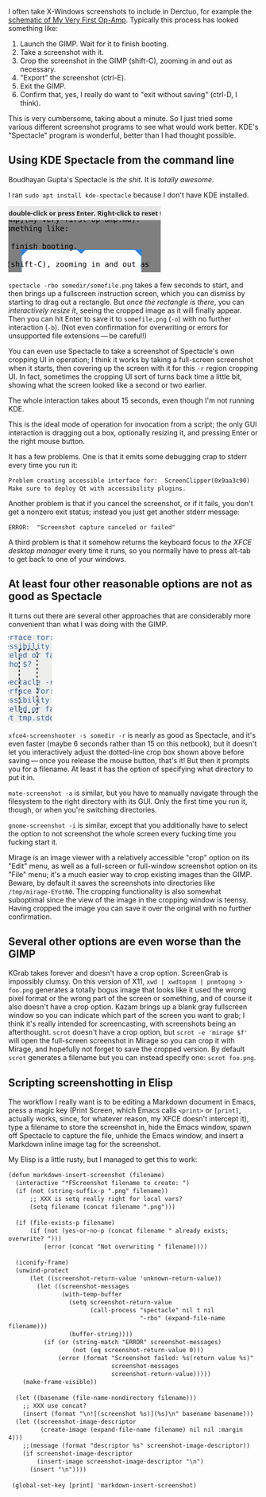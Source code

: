 I often take X-Windows screenshots to include in Derctuo, for example
the [schematic of My Very First Op-Amp](my-very-first-op-amp.md).
Typically this process has looked something like:

1. Launch the GIMP.  Wait for it to finish booting.
2. Take a screenshot with it.
3. Crop the screenshot in the GIMP (shift-C), zooming in and out as
   necessary.
4. "Export" the screenshot (ctrl-E).
5. Exit the GIMP.
6. Confirm that, yes, I really do want to "exit without saving"
   (ctrl-D, I think).

This is very cumbersome, taking about a minute.  So I just tried some
various different screenshot programs to see what would work better.
KDE's "Spectacle" program is wonderful, better than I had thought
possible.

Using KDE Spectacle from the command line
-----------------------------------------

Boudhayan Gupta's Spectacle is *the shit*.  It is *totally awesome*.

I ran `sudo apt install kde-spectacle` because I don't have KDE
installed.

![(screenshot of Spectacle in operation)](spectacle-screenshot.png)

`spectacle -rbo somedir/somefile.png` takes a few seconds to start,
and then brings up a fullscreen instruction screen, which you can
dismiss by starting to drag out a rectangle.  But *once the rectangle
is there*, you can *interactively resize it*, seeing the cropped image
as it will finally appear.  Then you can hit Enter to save it to
`somefile.png` (`-o`) with no further interaction (`-b`).  (Not even
confirmation for overwriting or errors for unsupported file
extensions — be careful!)

You can even use Spectacle to take a screenshot of Spectacle's own
cropping UI in operation; I think it works by taking a full-screen
screenshot when it starts, then covering up the screen with it for
this `-r` region cropping UI.  In fact, sometimes the cropping UI sort
of turns back time a little bit, showing what the screen looked like a
second or two earlier.

The whole interaction takes about 15 seconds, even though I'm not
running KDE.

This is the ideal mode of operation for invocation from a script; the
only GUI interaction is dragging out a box, optionally resizing it,
and pressing Enter or the right mouse button.

It has a few problems.  One is that it emits some debugging crap to
stderr every time you run it:

    Problem creating accessible interface for:  ScreenClipper(0x9aa3c90) 
    Make sure to deploy Qt with accessibility plugins.

Another problem is that if you cancel the screenshot, or if it fails,
you don't get a nonzero exit status; instead you just get another
stderr message:

    ERROR:  "Screenshot capture canceled or failed"

A third problem is that it somehow returns the keyboard focus to *the
XFCE desktop manager* every time it runs, so you normally have to
press alt-tab to get back to one of your windows.

At least four other reasonable options are not as good as Spectacle
-------------------------------------------------------------------

It turns out there are several other approaches that are considerably
more convenient than what I was doing with the GIMP.

![(xfce4-screenshooter screenshot)](xfce4-screenshooter.png)

`xfce4-screenshooter -s somedir -r` is nearly as good as Spectacle,
and it's even faster (maybe 6 seconds rather than 15 on this netbook),
but it doesn't let you interactively adjust the dotted-line crop box
shown above before saving — once you release the mouse button, that's
it!  But then it prompts you for a filename.  At least it has the
option of specifying what directory to put it in.

`mate-screenshot -a` is similar, but you have to manually navigate
through the filesystem to the right directory with its GUI.  Only the
first time you run it, though, or when you're switching directories.

`gnome-screenshot -i` is similar, except that you additionally have to
select the option to not screenshot the whole screen every fucking
time you fucking start it.

Mirage is an image viewer with a relatively accessible "crop" option
on its "Edit" menu, as well as a full-screen or full-window screenshot
option on its "File" menu; it's a much easier way to crop existing
images than the GIMP.  Beware, by default it saves the screenshots
into directories like `/tmp/mirage-EYotN0`.  The cropping
functionality is also somewhat suboptimal since the view of the image
in the cropping window is teensy.  Having cropped the image you can
save it over the original with no further confirmation.

Several other options are even worse than the GIMP
--------------------------------------------------

KGrab takes forever and doesn't have a crop option.  ScreenGrab is
impossibly clumsy.  On this version of X11,
`xwd | xwdtopnm | pnmtopng > foo.png`
generates a totally bogus image that looks like it used the
wrong pixel format or the wrong part of the screen or something, and
of course it also doesn't have a crop option.  Kazam brings up a blank
gray fullscreen window so you can indicate which part of the screen
you want to grab; I think it's really intended for screencasting, with
screenshots being an afterthought.  `scrot` doesn't have a crop
option, but `scrot -e 'mirage $f'` will open the full-screen
screenshot in Mirage so you can crop it with Mirage, and hopefully not
forget to save the cropped version.  By default `scrot` generates a
filename but you can instead specify one: `scrot foo.png`.

Scripting screenshotting in Elisp
---------------------------------

The workflow I really want is to be editing a Markdown document in
Emacs, press a magic key (Print Screen, which Emacs calls `<print>` or
`[print]`, actually works, since, for whatever reason, my XFCE doesn't
intercept it), type a filename to store the screenshot in, hide the
Emacs window, spawn off Spectacle to capture the file, unhide the
Emacs window, and insert a Markdown inline image tag for the
screenshot.

My Elisp is a little rusty, but I managed to get this to work:

    (defun markdown-insert-screenshot (filename)
      (interactive "*FScreenshot filename to create: ")
      (if (not (string-suffix-p ".png" filename))
          ;; XXX is setq really right for local vars?
          (setq filename (concat filename ".png")))
      
      (if (file-exists-p filename)
          (if (not (yes-or-no-p (concat filename " already exists; overwrite? ")))
              (error (concat "Not overwriting " filename))))

      (iconify-frame)
      (unwind-protect
          (let ((screenshot-return-value 'unknown-return-value))
            (let ((screenshot-messages
                   (with-temp-buffer      
                     (setq screenshot-return-value
                           (call-process "spectacle" nil t nil
                                         "-rbo" (expand-file-name filename)))
                     (buffer-string))))
              (if (or (string-match "ERROR" screenshot-messages)
                      (not (eq screenshot-return-value 0)))
                  (error (format "Screenshot failed: %s(return value %s)"
                                 screenshot-messages
                                 screenshot-return-value)))))
        (make-frame-visible))

      (let ((basename (file-name-nondirectory filename)))
        ;; XXX use concat?
        (insert (format "\n![(screenshot %s)](%s)\n" basename basename)))
      (let ((screenshot-image-descriptor
             (create-image (expand-file-name filename) nil nil :margin 4)))
        ;;(message (format "descriptor %s" screenshot-image-descriptor))
        (if screenshot-image-descriptor
            (insert-image screenshot-image-descriptor "\n")
          (insert "\n"))))

     (global-set-key [print] 'markdown-insert-screenshot)
       
